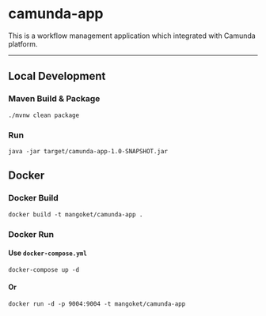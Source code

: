 # camunda-app

This is a workflow management application which integrated with Camunda platform.

---

## Local Development

### Maven Build & Package

```shell
./mvnw clean package
```

### Run

```shell
java -jar target/camunda-app-1.0-SNAPSHOT.jar
```

## Docker

### Docker Build

```shell
docker build -t mangoket/camunda-app .
```

### Docker Run

#### Use `docker-compose.yml`

```shell
docker-compose up -d
```

#### Or

```shell
docker run -d -p 9004:9004 -t mangoket/camunda-app
```


